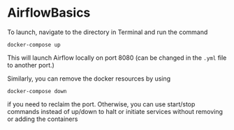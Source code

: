 # AirflowBasics

To launch, navigate to the directory in Terminal and run the command

```
docker-compose up
```

This will launch Airflow locally on port 8080 (can be changed in the `.yml` file to another port.)

Similarly, you can remove the docker resources by using

```
docker-compose down
```

if you need to reclaim the port. Otherwise, you can use start/stop commands instead of up/down to halt or initiate services without removing or adding the containers
